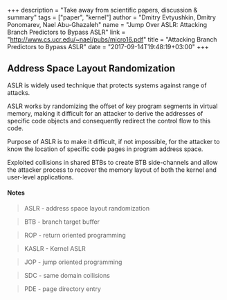 +++
description = "Take away from scientific papers, discussion & summary"
tags = ["paper", "kernel"]
author = "Dmitry Evtyushkin, Dmitry Ponomarev, Nael Abu-Ghazaleh"
name = "Jump Over ASLR: Attacking Branch Predictors to Bypass ASLR"
link = "http://www.cs.ucr.edu/~nael/pubs/micro16.pdf"
title = "Attacking Branch Predictors to Bypass ASLR"
date = "2017-09-14T19:48:19+03:00"
+++

## Address Space Layout Randomization

ASLR is widely used technique that protects systems against range of attacks.

ASLR works by randomizing the offset of key program segments
in virtual memory, making it difficult for an attacker to derive
the addresses of specific code objects and consequently redirect
the control flow to this code.

Purpose of ASLR is to make it difficult, if not impossible, for the
attacker to know the location of specific code pages in program address space.

Exploited collisions in shared BTBs to create BTB
side-channels and allow the attacker process to recover the
memory layout of both the kernel and user-level applications.

#### Notes

> ASLR - address space layout randomization

> BTB - branch target buffer

> ROP - return oriented programming

> KASLR - Kernel ASLR

> JOP - jump oriented programming

> SDC - same domain collisions

> PDE - page directory entry
